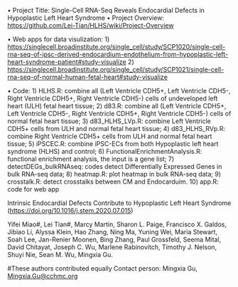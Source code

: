 • Project Title: Single-Cell RNA-Seq Reveals Endocardial Defects in Hypoplastic Left Heart Syndrome
• Project Overview: https://github.com/Lei-Tian/HLHS/wiki/Project-Overview

• Web apps for data visulization:
        1) https://singlecell.broadinstitute.org/single_cell/study/SCP1020/single-cell-rna-seq-of-ipsc-derived-endocardium-endothelium-from-hypoplastic-left-heart-syndrome-patient#study-visualize
        2) https://singlecell.broadinstitute.org/single_cell/study/SCP1021/single-cell-rna-seq-of-normal-human-fetal-heart#study-visualize

• Code:
        1) HLHS.R: combine all (Left Ventricle CDH5+, Left Ventricle CDH5-, Right Ventricle CDH5+, Right Ventricle CDH5-) cells of undeveloped left heart (ULH) fetal heart tissue;
        2) d83.R: combine all (Left Ventricle CDH5+, Left Ventricle CDH5-, Right Ventricle CDH5+, Right Ventricle CDH5-) cells of normal fetal heart tissue;
        3) d83_HLHS_LVp.R: combine Left Ventricle CDH5+ cells from ULH and normal fetal heart tissue;
        4) d83_HLHS_RVp.R: combine Right Ventricle CDH5+ cells from ULH and normal fetal heart tissue;
        5) iPSCEC.R: combine iPSC-ECs from both Hypoplastic left heart syndrome (HLHS) and control;
        6) FunctionalEnrichmentAnalysis.R: functional enrichment analysis, the input is a gene list;
        7) detectDEGs_bulkRNAseq: codes detect Differentially Expressed Genes in bulk RNA-seq data;
        8) heatmap.R: plot heatmap in bulk RNA-seq data;
        9) crosstalk.R: detect crosstalks between CM and Endocarduim.
        10) app.R: code for web app

Intrinsic Endocardial Defects Contribute to Hypoplastic Left Heart Syndrome (https://doi.org/10.1016/j.stem.2020.07.015)

Yifei Miao#, Lei Tian#, Marcy Martin, Sharon L. Paige, Francisco X. Galdos, Jibiao Li, Alyssa Klein, Hao Zhang, Ning Ma, Yuning Wei, Maria Stewart, Soah Lee, Jan-Renier Moonen, Bing Zhang, Paul Grossfeld, Seema Mital, David Chitayat, Joseph C. Wu, Marlene Rabinovitch, Timothy J. Nelson, Shuyi Nie, Sean M. Wu, Mingxia Gu.

#These authors contributed equally
Contact person: Mingxia Gu, Mingxia.Gu@cchmc.org
